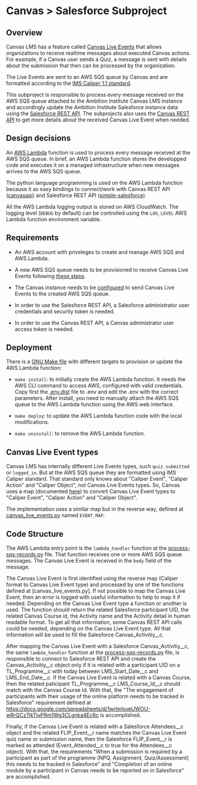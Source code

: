 # Canvas > Salesforce Subproject

## Overview

Canvas LMS has a feature called [Canvas Live Events](https://community.canvaslms.com/docs/DOC-9067-how-do-i-configure-live-events-for-canvas-data) that allows organizations to receive realtime messages about executed Canvas actions. For example, if a Canvas user sends a Quiz, a message is sent with details about the submission that then can be processed by the organization.

The Live Events are sent to an AWS SQS queue by Canvas and are formatted according to the [IMS Caliper 1.1 standard](https://www.imsglobal.org/caliper-analytics-v11-introduction).

This subproject is responsible to process every message received on the AWS SQS queue attached to the Ambition Institute Canvas LMS instance and accordingly update the Ambition Institute Salesforce instance data using the [Salesforce REST API](https://developer.salesforce.com/docs/atlas.en-us.api_rest.meta/api_rest/intro_what_is_rest_api.htm). The subprojects also uses the [Canvas REST API](https://canvas.instructure.com/doc/api/index.html) to get more details about the received Canvas Live Event when needed.

## Design decisions

An [AWS Lambda](https://aws.amazon.com/lambda/) function is used to process every message received at the AWS SQS queue. In brief, an AWS Lambda function stores the developped code and executes it on a managed infrastructure when new messages arrives to the AWS SQS queue.

The python language programming is used on the AWS Lambda function because it as easy bindings to connect/work with Canvas REST API ([canvasapi](https://github.com/ucfopen/canvasapi)) and Salesforce REST API ([simple-salesforce](https://pypi.org/project/simple-salesforce/)).

All the AWS Lambda logging output is stored on AWS CloudWatch. The logging level (```DEBUG``` by default) can be controlled using the ```LOG_LEVEL``` AWS Lambda function environment variable.

## Requirements

* An AWS account with priveleges to create and manage AWS SQS and AWS Lambda.

* A new AWS SQS queue needs to be provisioned to receive Canvas Live Events following [these steps](https://community.canvaslms.com/docs/DOC-14163-how-do-i-create-an-sqs-queue-to-receive-live-events-data-from-canvas).

* The Canvas instance needs to be [configured](https://community.canvaslms.com/docs/DOC-14182-4214848302) to send Canvas Live Events to the created AWS SQS queue.

* In order to use the Salesforce REST API, a Salesforce administrator user credentials and security token is needed.

* In order to use the Canvas REST API, a Canvas administrator user access token is needed.

## Deployment

There is a [GNU Make file](./Makefile) with different targets to provision or update the AWS Lambda function:

* ```make install```: to initially create the AWS Lambda function. It needs the AWS CLI command to access AWS, configured with valid credentials. Copy first the [.env.dist](./.env.dist) file to .env and edit the .env with the correct parameters. After install, you need to manually attach the AWS SQS queue to the AWS Lambda function using the AWS web interface.

* ```make deploy```: to update the AWS Lambda function code with the local modifications.

* ```make uninstall```: to remove the AWS Lambda function.

## Canvas Live Event types

Canvas LMS has internally different Live Events types, such ```quiz_submitted``` or ```logged_in```. But at the AWS SQS queue they are formatted using IMS Caliper standard. That standard only knows about "Caliper Event", "Caliper Action" and "Caliper Object", not Canvas Live Events types. So, Canvas uses a map (documented [here](https://github.com/instructure/canvas-lms/blob/3afdafe5ae246d22bcaaa841bd63c036853c075d/doc/api/caliper_live_events.md#event-mapping)) to convert Canvas Live Event types to "Caliper Event", "Caliper Action" and "Caliper Object".

The implementation uses a similar map but in the reverse way, defined at [canvas_live_events.py](./canvas_live_events.py) named ```EVENT_MAP```.

## Code Structure

The AWS Lambda entry point is the ```lambda_handler``` function at the [process-sqs-records.py](./process-sqs-records.py) file. That function receives one or more
AWS SQS queue messages. The Canvas Live Event is received in the ```body``` field of the message.

The Canvas Live Event is first identified using the reverse map (Caliper format to Canvas Live Event type) and processed by one of the functions defined at [canvas_live_events.py]. If not possible to map the Canvas Live Event, then an error is logged with useful information to help to map it if needed. Depending on the Canvas Live Event type a function or another is used. The function should return the related Salesforce participant UID, the related Canvas Course id, the Activity name and the Activity detail in human readable format. To get all that information, some Canvas REST API calls could be needed, depending on the Canvas Live Event type. All that information will be used to fill the Salesforce Canvas_Activitiy__c.

After mapping the Canvas Live Event with a Salesforce Canvas_Activitiy__c, the same ```lambda_handler``` function at the [process-sqs-records.py](./process-sqs-records.py) file, is responsible to connect to Salesforce REST API and create the Canvas_Activitiy__c object only if it is related with a participant UID on a TL_Programme__c with today between LMS_Start_Date__c and LMS_End_Date__c. If the Canvas Live Event is related with a Canvas Course, then the related paticipant TL_Programme__c LMS_Course_Id__c should match with the Canvas Course Id. With that, the "The engagement of participants with their usage of the online platform needs to be tracked in Salesforce" requirement defined at <https://docs.google.com/spreadsheets/d/1wrlmlsveUWOU-wRrQCz7IkTjvPRm1Wg3CLgnka4Ec6c> is accomplished.

Finally, if the Canvas Live Event is related with a Salesforce Attendees__c object and the related FLIP_Event__r name matches the Canvas Live Event quiz name or submission name, then the Salesforce FLIP_Event__r is marked as attended (Event_Attended__c to true for the Attendees__c object). With that, the requirements "When a submission is required by a participant as part of the programme (NPQ, Assignment, Quiz/Assessment) this needs to be tracked in Salesforce" and "Completion of an online module by a participant in Canvas needs to be reported on in Salesforce" are accomplished.
